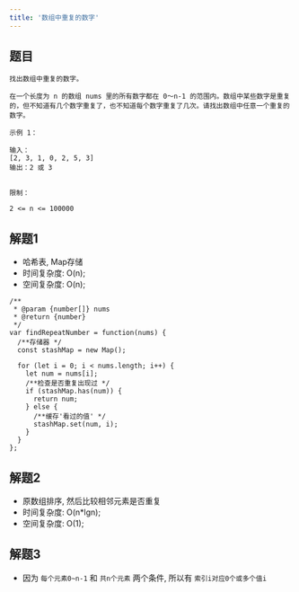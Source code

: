 ```yaml
---
title: '数组中重复的数字'
---
```


## 题目

```
找出数组中重复的数字。

在一个长度为 n 的数组 nums 里的所有数字都在 0～n-1 的范围内。数组中某些数字是重复的，但不知道有几个数字重复了，也不知道每个数字重复了几次。请找出数组中任意一个重复的数字。

示例 1：

输入：
[2, 3, 1, 0, 2, 5, 3]
输出：2 或 3 
 

限制：

2 <= n <= 100000
```

## 解题1

* 哈希表, Map存储
* 时间复杂度: O(n);
* 空间复杂度: O(n);

```JS
/**
 * @param {number[]} nums
 * @return {number}
 */
var findRepeatNumber = function(nums) {
  /**存储器 */
  const stashMap = new Map();

  for (let i = 0; i < nums.length; i++) {
    let num = nums[i];
    /**检查是否重复出现过 */
    if (stashMap.has(num)) {
      return num;
    } else {
      /**缓存'看过的值' */
      stashMap.set(num, i);
    }
  }
};
```

## 解题2
* 原数组排序, 然后比较相邻元素是否重复
* 时间复杂度: O(n*lgn);
* 空间复杂度: O(1);

## 解题3
* 因为 `每个元素0~n-1` 和 `共n个元素` 两个条件, 所以有 `索引i对应0个或多个值i`


